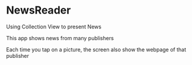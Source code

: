 # NewsReader
Using Collection View to present News

This app shows news from many publishers

Each time you tap on a picture, the screen also show the webpage of that publisher
